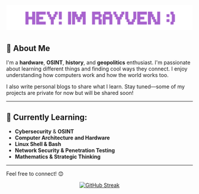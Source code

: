 # ![](./rayven.png)

## 📖 About Me

I'm a **hardware**, **OSINT**, **history**, and **geopolitics** enthusiast. I'm passionate about learning different things and finding cool ways they connect. I enjoy understanding how computers work and how the world works too.

I also write personal blogs to share what I learn. Stay tuned—some of my projects are private for now but will be shared soon!

---

## 🌱 Currently Learning:
- **Cybersecurity** & **OSINT**
- **Computer Architecture and Hardware**
- **Linux Shell & Bash**
- **Network Security & Penetration Testing**
- **Mathematics & Strategic Thinking**

---

Feel free to connect! 😊

<p align="center">
  <a href="https://git.io/streak-stats">
    <img src="https://github-readme-streak-stats.herokuapp.com?user=R4YV3Nerd&theme=modern-lilac2&border_radius=5&short_numbers=true" alt="GitHub Streak" />
  </a>
</p>
